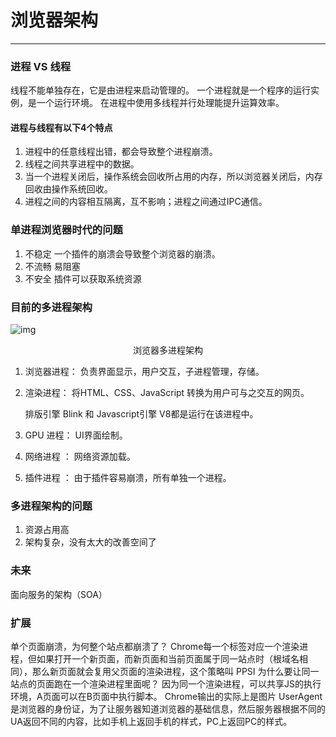 # 浏览器架构

-----

### 进程 VS 线程

线程不能单独存在，它是由进程来启动管理的。
一个进程就是一个程序的运行实例，是一个运行环境。
在进程中使用多线程并行处理能提升运算效率。

#### 进程与线程有以下4个特点

1. 进程中的任意线程出错，都会导致整个进程崩溃。
2. 线程之间共享进程中的数据。
3. 当一个进程关闭后，操作系统会回收所占用的内存，所以浏览器关闭后，内存回收由操作系统回收。
4. 进程之间的内容相互隔离，互不影响；进程之间通过IPC通信。          

### 单进程浏览器时代的问题

1. 不稳定
   一个插件的崩溃会导致整个浏览器的崩溃。
2. 不流畅
   易阻塞
3. 不安全
   插件可以获取系统资源

### 目前的多进程架构

![img](https://static001.geekbang.org/resource/image/b6/fc/b61cab529fa31301bde290813b4587fc.png)

<center>浏览器多进程架构</center>

1. 浏览器进程：
   负责界面显示，用户交互，子进程管理，存储。

2. 渲染进程：
   将HTML、CSS、JavaScript 转换为用户可与之交互的网页。

   排版引擎 Blink 和 Javascript引擎 V8都是运行在该进程中。

3. GPU 进程： UI界面绘制。

4. 网络进程  ： 网络资源加载。

5. 插件进程  ： 由于插件容易崩溃，所有单独一个进程。

### 多进程架构的问题

1. 资源占用高
2. 架构复杂，没有太大的改善空间了

### 未来

面向服务的架构（SOA）

### 扩展

单个页面崩溃，为何整个站点都崩溃了？
Chrome每一个标签对应一个渲染进程，但如果打开一个新页面，而新页面和当前页面属于同一站点时（根域名相同），那么新页面就会复用父页面的渲染进程，这个策略叫 PPSI
为什么要让同一站点的页面跑在一个渲染进程里面呢？
因为同一个渲染进程，可以共享JS的执行环境，A页面可以在B页面中执行脚本。
Chrome输出的实际上是图片
UserAgent 是浏览器的身份证，为了让服务器知道浏览器的基础信息，然后服务器根据不同的UA返回不同的内容，比如手机上返回手机的样式，PC上返回PC的样式。